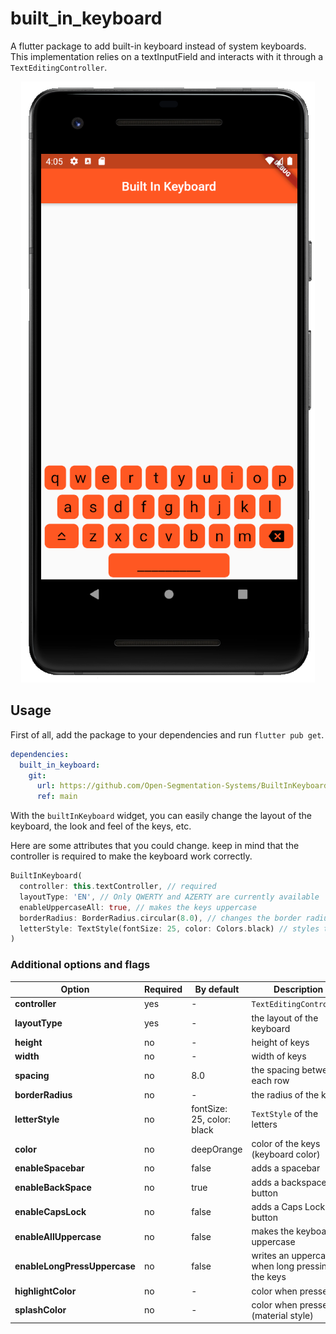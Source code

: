 # built_in_keyboard

A flutter package to add built-in keyboard instead of system keyboards. This implementation relies on a textInputField and interacts with it through a `TextEditingController`. 

<p align="center">
  <img src="BIKST.png">
</p>

## Usage
First of all, add the package to your dependencies and run `flutter pub get`.
```yaml
dependencies:
  built_in_keyboard:
    git:
      url: https://github.com/Open-Segmentation-Systems/BuiltInKeyboard.git
      ref: main
```

With the `builtInKeyboard` widget, you can easily change the layout of the keyboard, the look and feel of the keys, etc.

Here are some attributes that you could change. keep in mind that the controller is required to make the keyboard work correctly.
```dart
BuiltInKeyboard(
  controller: this.textController, // required
  layoutType: 'EN', // Only QWERTY and AZERTY are currently available
  enableUppercaseAll: true, // makes the keys uppercase
  borderRadius: BorderRadius.circular(8.0), // changes the border radius of the key
  letterStyle: TextStyle(fontSize: 25, color: Colors.black) // styles the text inside a key
)
```
### Additional options and flags
Option | Required | By default | Description
--- | --- | --- | ---
**controller** | yes | - | `TextEditingController`
**layoutType** | yes | - | the layout of the keyboard
**height** | no | - | height of keys
**width** | no | - | width of keys
**spacing** | no | 8.0 | the spacing between each row
**borderRadius** | no | - | the radius of the keys
**letterStyle** | no | fontSize: 25, color: black | `TextStyle` of the letters
**color** | no | deepOrange | color of the keys (keyboard color)
**enableSpacebar** | no | false | adds a spacebar
**enableBackSpace** | no | true | adds a backspace button
**enableCapsLock** | no | false | adds a Caps Lock button
**enableAllUppercase** | no | false | makes the keyboard uppercase
**enableLongPressUppercase** | no | false | writes an uppercase when long pressing on the keys
**highlightColor** | no | - | color when pressed
**splashColor** | no | - | color when pressed (material style)
